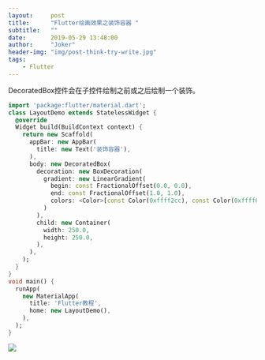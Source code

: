 ```yaml
---
layout:     post
title:      "Flutter绘画效果之装饰容器 "
subtitle:   ""
date:       2019-05-29 13:48:00
author:     "Joker"
header-img: "img/post-think-try-write.jpg"
tags:
    - Flutter
---
```




DecoratedBox控件会在子控件绘制之前或之后绘制一个装饰。

```dart
import 'package:flutter/material.dart';
class LayoutDemo extends StatelessWidget {
  @override
  Widget build(BuildContext context) {
    return new Scaffold(
      appBar: new AppBar(
        title: new Text('装饰容器'),
      ),
      body: new DecoratedBox(
        decoration: new BoxDecoration(
          gradient: new LinearGradient(
            begin: const FractionalOffset(0.0, 0.0),
            end: const FractionalOffset(1.0, 1.0),
            colors: <Color>[const Color(0xffff2cc), const Color(0xffff6eb4)],
          )
        ),
        child: new Container(
          width: 250.0,
          height: 250.0,
        ),
      ),
    );
  }
}
void main() {
  runApp(
    new MaterialApp(
      title: 'Flutter教程',
      home: new LayoutDemo(),
    ),
  );
}
```

![](https://img-blog.csdn.net/20161222181319932?watermark/2/text/aHR0cDovL2Jsb2cuY3Nkbi5uZXQvaGVrYWl5b3U=/font/5a6L5L2T/fontsize/400/fill/I0JBQkFCMA==/dissolve/70/gravity/SouthEast)
